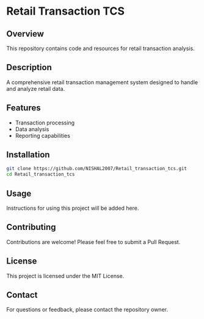 # Retail Transaction TCS

## Overview
This repository contains code and resources for retail transaction analysis.

## Description
A comprehensive retail transaction management system designed to handle and analyze retail data.

## Features
- Transaction processing
- Data analysis
- Reporting capabilities

## Installation
```bash
git clone https://github.com/NISHAL2007/Retail_transaction_tcs.git
cd Retail_transaction_tcs
```

## Usage
Instructions for using this project will be added here.

## Contributing
Contributions are welcome! Please feel free to submit a Pull Request.

## License
This project is licensed under the MIT License.

## Contact
For questions or feedback, please contact the repository owner.
